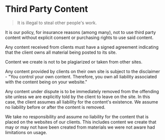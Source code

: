 # Third Party Content

> It is illegal to steal other people's work.

It is our policy, for insurance reasons (among many), not to use third party content without explicit consent or purchasing rights to use said content.

Any content received from clients must have a signed agreement indicating that the client owns all material being posted to its site.

Content we create is not to be plagiarized or taken from other sites.

Any content provided by clients on their own site is subject to the disclaimer - "You control your own content. Therefore, you own all liability associated with the content being on your website."

Any content under dispute is to be immediately removed from the offending site unless we are explicitly told by the client to leave on the site. In this case, the client assumes all liability for the content's existence. We assume no liability before or after the content is removed.

We take no responsibility and assume no liability for the content that is placed on the websites of our clients. This includes content we create that may or may not have been created from materials we were not aware had limitations on usage.
